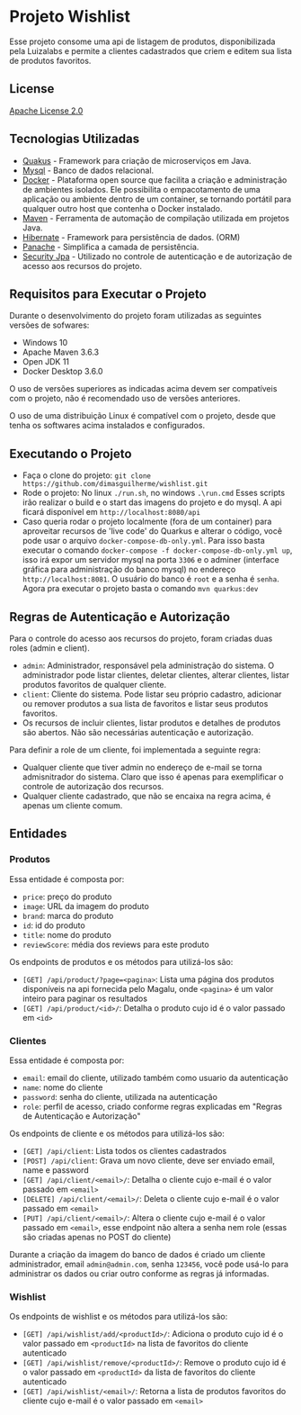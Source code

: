 # Projeto Wishlist

Esse projeto consome uma api de listagem de produtos, disponibilizada pela Luizalabs e permite a clientes cadastrados que criem e editem sua lista de produtos favoritos.

## License

[Apache License 2.0](https://github.com/dimasguilherme/wishlist/blob/master/LICENSE)

## Tecnologias Utilizadas

- [Quakus](https://quarkus.io/) - Framework para criação de microserviços em Java.
- [Mysql](https://www.mysql.com/) - Banco de dados relacional.
- [Docker](https://www.docker.com/) - Plataforma open source que facilita a criação e administração de ambientes isolados. Ele possibilita o empacotamento de uma aplicação ou ambiente dentro de um container, se tornando portátil para qualquer outro host que contenha o Docker instalado.
- [Maven](https://maven.apache.org/) - Ferramenta de automação de compilação utilizada em projetos Java.
- [Hibernate](https://hibernate.org/) - Framework para persistência de dados. (ORM)
- [Panache](https://quarkus.io/guides/hibernate-orm-panache) - Simplifica a camada de persistência.
- [Security Jpa](https://quarkus.io/guides/security-jpa) - Utilizado no controle de autenticação e de autorização de acesso aos recursos do projeto.

## Requisitos para Executar o Projeto

Durante o desenvolvimento do projeto foram utilizadas as seguintes versões de sofwares:

- Windows 10
- Apache Maven 3.6.3
- Open JDK 11
- Docker Desktop 3.6.0

O uso de versões superiores as indicadas acima devem ser compatíveis com o projeto, não é recomendado uso de versões anteriores.

O uso de uma distribuição Linux é compatível com o projeto, desde que tenha os softwares acima instalados e configurados.

## Executando o Projeto

- Faça o clone do projeto: `git clone https://github.com/dimasguilherme/wishlist.git`
- Rode o projeto: No linux `./run.sh`, no windows `.\run.cmd` Esses scripts irão realizar o build e o start das imagens do projeto e do mysql. A api ficará disponível em `http://localhost:8080/api`
- Caso queria rodar o projeto localmente (fora de um container) para aproveitar recursos de 'live code' do Quarkus e alterar o código, você pode usar o arquivo `docker-compose-db-only.yml`. Para isso basta executar o comando `docker-compose -f docker-compose-db-only.yml up`, isso irá expor um servidor mysql na porta `3306` e o adminer (interface gráfica para administração do banco mysql) no endereço `http://localhost:8081`. O usuário do banco é `root` e a senha é `senha`. Agora pra executar o projeto basta o comando `mvn quarkus:dev`

## Regras de Autenticação e Autorização

Para o controle do acesso aos recursos do projeto, foram criadas duas roles (admin e client).

- `admin`: Administrador, responsável pela administração do sistema. O administrador pode listar clientes, deletar clientes, alterar clientes, listar produtos favoritos de qualquer cliente.
- `client`: Cliente do sistema. Pode listar seu próprio cadastro, adicionar ou remover produtos a sua lista de favoritos e listar seus produtos favoritos.
- Os recursos de incluir clientes, listar produtos e detalhes de produtos são abertos. Não são necessárias autenticação e autorização.

Para definir a role de um cliente, foi implementada a seguinte regra:

- Qualquer cliente que tiver admin no endereço de e-mail se torna admisnitrador do sistema. Claro que isso é apenas para exemplificar o controle de autorização dos recursos.
- Qualquer cliente cadastrado, que não se encaixa na regra acima, é apenas um cliente comum.

## Entidades

### Produtos

Essa entidade é composta por:

- `price`: preço do produto
- `image`: URL da imagem do produto
- `brand`: marca do produto
- `id`: id do produto
- `title`: nome do produto
- `reviewScore`: média dos reviews para este produto

Os endpoints de produtos e os métodos para utilizá-los são:

- `[GET] /api/product/?page=<pagina>`: Lista uma página dos produtos disponíveis na api fornecida pelo Magalu, onde `<pagina>` é um valor inteiro para paginar os resultados
- `[GET] /api/product/<id>/`: Detalha o produto cujo id é o valor passado em `<id>`

### Clientes

Essa entidade é composta por:

- `email`: email do cliente, utilizado também como usuario da autenticação
- `name`: nome do cliente
- `password`: senha do cliente, utilizada na autenticação
- `role`: perfil de acesso, criado conforme regras explicadas em "Regras de Autenticação e Autorização"

Os endpoints de cliente e os métodos para utilizá-los são:

- `[GET] /api/client`: Lista todos os clientes cadastrados
- `[POST] /api/client`: Grava um novo cliente, deve ser enviado email, name e password
- `[GET] /api/client/<email>/`: Detalha o cliente cujo e-mail é o valor passado em `<email>`
- `[DELETE] /api/client/<email>/`: Deleta o cliente cujo e-mail é o valor passado em `<email>`
- `[PUT] /api/client/<email>/`: Altera o cliente cujo e-mail é o valor passado em `<email>`, esse endpoint não altera a senha nem role (essas são criadas apenas no POST do cliente)

Durante a criação da imagem do banco de dados é criado um cliente administrador, email `admin@admin.com`, senha `123456`, você pode usá-lo para administrar os dados ou criar outro conforme as regras já informadas.

### Wishlist

Os endpoints de wishlist e os métodos para utilizá-los são:

- `[GET] /api/wishlist/add/<productId>/`: Adiciona o produto cujo id é o valor passado em `<productId>` na lista de favoritos do cliente autenticado
- `[GET] /api/wishlist/remove/<productId>/`: Remove o produto cujo id é o valor passado em `<productId>` da lista de favoritos do cliente autenticado
- `[GET] /api/wishlist/<email>/`: Retorna a lista de produtos favoritos do cliente cujo e-mail é o valor passado em `<email>`